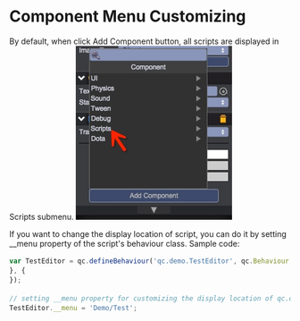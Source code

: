 # Component Menu Customizing

By default, when click Add Component button, all scripts are displayed in Scripts submenu.
![Menu](images/1.png)  

If you want to change the display location of script, you can do it by setting __menu property of the script's behaviour class. 
Sample code:	
````javascript
var TestEditor = qc.defineBehaviour('qc.demo.TestEditor', qc.Behaviour, function() {
}, {
});

// setting __menu property for customizing the display location of qc.demo.TestEditor
TestEditor.__menu = 'Demo/Test';
````
